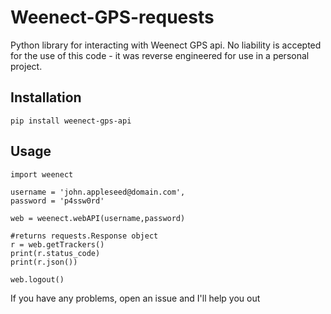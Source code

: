 # Weenect-GPS-requests

Python library for interacting with Weenect GPS api. No liability is accepted for the use of this code - it was reverse engineered for use in a personal project.

## Installation
`pip install weenect-gps-api`

## Usage
```
import weenect

username = 'john.appleseed@domain.com',
password = 'p4ssw0rd'

web = weenect.webAPI(username,password)

#returns requests.Response object
r = web.getTrackers()
print(r.status_code)
print(r.json())

web.logout()
```

If you have any problems, open an issue and I'll help you out